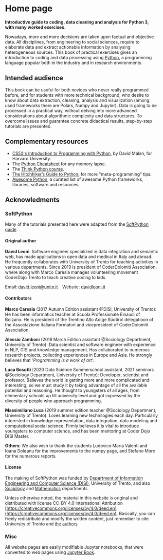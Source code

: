 # Home page

**Introductive guide to coding, data cleaning and analysis for Python 3, with many worked exercises.**


Nowadays, more and more decisions are taken upon factual and objective data. All disciplines, from engineering to social sciences, require to elaborate data and extract actionable information by analysing heterogeneous sources. This book of practical exercises gives an introduction to coding and data processing using [Python](https://www.python.org), a programming language popular both in the industry and in research environments.

## Intended audience

This book can be useful for both novices who never really programmed before, and for students with more technical background, who desire to know about data extraction, cleaning, analysis and visualization (among used frameworks there are Polars, Numpy and Jupyter). Data is going to be processed in a practical way, without delving into more advanced considerations about algorithmic complexity and data structures. To overcome issues and guarantee concrete didactical results, step-by-step tutorials are presented.


## Complementary resources

- [CS50's Introduction to Programming with Python](https://www.youtube.com/playlist?list=PLhQjrBD2T3817j24-GogXmWqO5Q5vYy0V), by David Malan, for Harvard University.
- The [Python Cheatsheet](https://www.pythoncheatsheet.org/) for any memory lapse.
- The [Think Python course](https://allendowney.github.io/ThinkPython/index.html).
- [The Hitchhiker’s Guide to Python](https://docs.python-guide.org/), for more "meta-programming" tips.
- [Awesome Python](https://awesome-python.com/#resources), a curated list of awesome Python frameworks, libraries, software and resources.


## Acknowledments

### SoftPython

Many of the tutorials presented here were adapted from the [SoftPython guide](https://en.softpython.org/).

#### Original author

**David Leoni**: Software engineer specialized in data integration and semantic web, has made applications in open data and medical in Italy and abroad. He frequently collaborates with University of Trento for teaching activities in various departments. Since 2019 is president of CoderDolomiti Association, where along with Marco Caresia manages volunteering movement CoderDojo Trento to teach creative coding to kids.

Email: [david.leoni@unitn.it](mailto:david.leoni@unitn.it) &ensp; Website: [davidleoni.it](https://davidleoni.it)

#### Contributors

**Marco Caresia** (2017 Autumn Edition assistant @DISI, University of Trento): He has been informatics teacher at Scuola Professionale Einaudi of Bolzano. He is president of the Trentino Alto Adige Südtirol delegatioon of the Associazione Italiana Formatori and vicepresident of CoderDolomiti Association.

**Alessio Zamboni** (2018 March Edition assistant @Sociology Department, University of Trento): Data scientist and software engineer with experience in NLP, GIS and knowledge management. Has collaborated to numerous research projects, collecting experiences in Europe and Asia. He strongly believes that _'Programming is a work of art'_.

**Luca Bosotti** (2020 Data Science Summerschool assistant, 2021 seminars @Sociology Department, University of Trento): Developer, scientist and professor. Believes the world is getting more and more complicated and interesting, so we must study it by taking advantage of all the available potential and reasoning. He thought to youngsters of all ages, from elementary schools up till university level and got impressed by the diversity of people who approach programming.

**Massimiliano Luca** (2019 summer edition teacher @Sociology Department, University of Trento): Loves learning new technilogies each day. Particularly interested in knowledge representation, data integration, data modeling and computational social science. Firmly believes it is vital to introduce youngsters to computer science, and has been mentoring at Coder Dojo DISI Master.

**Others**: We also wish to thank the students Ludovico Maria Valenti and Ioana Doleanu for the improvements to the numpy page, and Stefano Moro for the numerous reports.

#### License

The making of SoftPython was funded by [Department of Information Engineering and Computer Science (DISI)](https://www.disi.unitn.it), University of Trento, and also [Sociology](https://www.sociologia.unitn.it/en) and [Mathematics](https://www.maths.unitn.it/en) departments.

Unless otherwise noted, the material in this website is original and distributed with license CC-BY 4.0 International Attribution [https://creativecommons.org/licenses/by/4.0/deed.en](https://creativecommons.org/licenses/by/4.0/deed.en). Basically, you can freely redistribute and modify the written content, just remember to cite University of Trento and [the authors](https://en.softpython.org/index.html#Author)


### Misc

All website pages are easily modifiable Jupyter notebooks, that were converted to web pages using [Jupyter Book](https://jupyterbook.org/).
